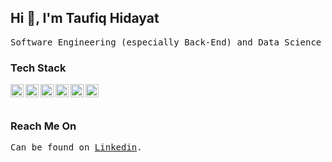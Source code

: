 Hi 👋, I'm Taufiq Hidayat
--
<pre>
Software Engineering (especially Back-End) and Data Science (especially Machine Learning) enthusiast.
</pre>

### Tech Stack
<a href="https://www.python.org/"><img align="left" alt="Python" title="Python" width="21px" src="https://s3.dualstack.us-east-2.amazonaws.com/pythondotorg-assets/media/community/logos/python-logo-only.png" /></a>

<a href="https://www.tensorflow.org/"><img align="left" alt="Tensorflow" title="Tensorflow" width="21px" src="https://upload.wikimedia.org/wikipedia/commons/2/2d/Tensorflow_logo.svg" /></a>

<a href="https://www.javascript.com/"><img align="left" alt="JavaScript" title="JavaScript" width="21px" src="https://upload.wikimedia.org/wikipedia/commons/9/99/Unofficial_JavaScript_logo_2.svg" /></a>

<a href="https://nodejs.org/"><img align="left" alt="NodeJS" title="NodeJS" width="21px" src="https://seeklogo.com/images/N/nodejs-logo-FBE122E377-seeklogo.com.png" /></a>

<a href="https://hapi.dev/"><img align="left" alt="HapiJS" title="HapiJS" width="21px" src="https://avatars.githubusercontent.com/u/3774533?s=200&v=4" /></a>

<a href="https://laravel.com/"><img align="left" alt="Laravel" title="Laravel" width="21px" src="https://en.wikipedia.org/wiki/Laravel#/media/File:Laravel.svg" /></a>

<br>
<br>

### Reach Me On
<pre>
Can be found on <a href="https://www.linkedin.com/in/taufiq-hidayat-th/">Linkedin</a>.
</pre>
